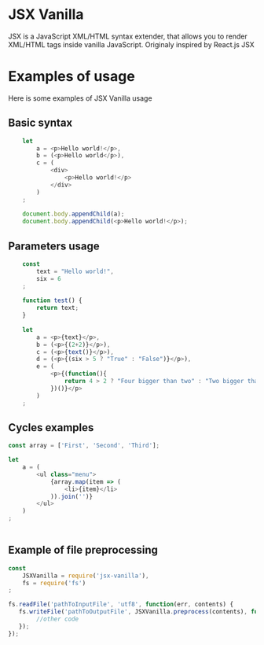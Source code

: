 # JSX Vanilla

JSX is a JavaScript XML/HTML syntax extender, that allows you to render XML/HTML tags inside vanilla JavaScript. Originaly inspired by React.js JSX

# Examples of usage

Here is some examples of JSX Vanilla usage

## Basic syntax

```javascript
	let 
		a = <p>Hello world!</p>,
		b = (<p>Hello world</p>),
		c = (
			<div>
				<p>Hello world!</p>
			</div>
		)
	;
	
	document.body.appendChild(a);
	document.body.appendChild(<p>Hello world!</p>);
```
## Parameters usage

```javascript
	const 
		text = "Hello world!",
		six = 6
	;
	
	function test() {
		return text;
	}
	
	let 
		a = <p>{text}</p>,
		b = (<p>{(2+2)}</p>),
		c = (<p>{text()}</p>),
		d = (<p>{(six > 5 ? "True" : "False")}</p>),
		e = (
			<p>{(function(){
				return 4 > 2 ? "Four bigger than two" : "Two bigger than four";
			})()}</p>
		)
	;
```

## Cycles examples

```javascript
const array = ['First', 'Second', 'Third'];

let 
    a = (
        <ul class="menu">
            {array.map(item => (
                <li>{item}</li>
            )).join('')}
        </ul>
    )
;
	
```

## Example of file preprocessing

```javascript
const 
	JSXVanilla = require('jsx-vanilla'),
	fs = require('fs')
;

fs.readFile('pathToInputFile', 'utf8', function(err, contents) {
   fs.writeFile('pathToOutputFile', JSXVanilla.preprocess(contents), function(err) {
		//other code
   });
});
```